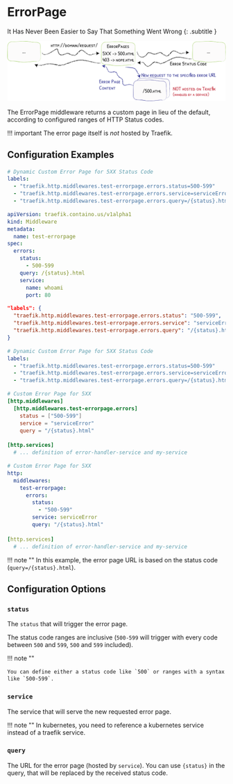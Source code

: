 # ErrorPage

It Has Never Been Easier to Say That Something Went Wrong
{: .subtitle }

![ErrorPages](../assets/img/middleware/errorpages.png)

The ErrorPage middleware returns a custom page in lieu of the default, according to configured ranges of HTTP Status codes.

!!! important
    The error page itself is _not_ hosted by Traefik.

## Configuration Examples

```yaml tab="Docker"
# Dynamic Custom Error Page for 5XX Status Code
labels:
  - "traefik.http.middlewares.test-errorpage.errors.status=500-599"
  - "traefik.http.middlewares.test-errorpage.errors.service=serviceError"
  - "traefik.http.middlewares.test-errorpage.errors.query=/{status}.html"
```

```yaml tab="Kubernetes"
apiVersion: traefik.containo.us/v1alpha1
kind: Middleware
metadata:
  name: test-errorpage
spec:
  errors:
    status:
      - 500-599
    query: /{status}.html
    service:
      name: whoami
      port: 80
```

```json tab="Marathon"
"labels": {
  "traefik.http.middlewares.test-errorpage.errors.status": "500-599",
  "traefik.http.middlewares.test-errorpage.errors.service": "serviceError",
  "traefik.http.middlewares.test-errorpage.errors.query": "/{status}.html"
}
```

```yaml tab="Rancher"
# Dynamic Custom Error Page for 5XX Status Code
labels:
  - "traefik.http.middlewares.test-errorpage.errors.status=500-599"
  - "traefik.http.middlewares.test-errorpage.errors.service=serviceError"
  - "traefik.http.middlewares.test-errorpage.errors.query=/{status}.html"
```

```toml tab="File (TOML)"
# Custom Error Page for 5XX
[http.middlewares]
  [http.middlewares.test-errorpage.errors]
    status = ["500-599"]
    service = "serviceError"
    query = "/{status}.html"

[http.services]
  # ... definition of error-handler-service and my-service
```

```yaml tab="File (YAML)"
# Custom Error Page for 5XX
http:
  middlewares:
    test-errorpage:
      errors:
        status:
          - "500-599"
        service: serviceError
        query: "/{status}.html"

[http.services]
  # ... definition of error-handler-service and my-service
```

!!! note "" 
    In this example, the error page URL is based on the status code (`query=/{status}.html`).

## Configuration Options

### `status`

The `status` that will trigger the error page.

The status code ranges are inclusive (`500-599` will trigger with every code between `500` and `599`, `500` and `599` included).
 
!!! note "" 

    You can define either a status code like `500` or ranges with a syntax like `500-599`.

### `service`

The service that will serve the new requested error page.

!!! note "" 
    In kubernetes, you need to reference a kubernetes service instead of a traefik service.

### `query`

The URL for the error page (hosted by `service`). You can use `{status}` in the query, that will be replaced by the received status code.
